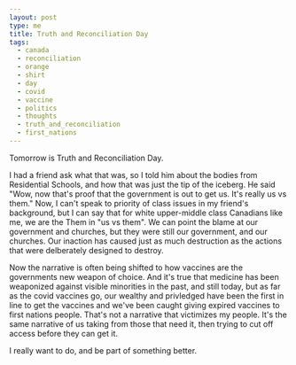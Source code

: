 ```yaml
---
layout: post
type: me
title: Truth and Reconciliation Day
tags:
  - canada
  - reconciliation
  - orange
  - shirt
  - day
  - covid
  - vaccine
  - politics
  - thoughts
  - truth_and_reconciliation
  - first_nations
---
```

Tomorrow is Truth and Reconciliation Day.  

I had a friend ask what that was, so I told him about the bodies from Residential Schools, and how that was just the tip of the iceberg.  He said "Wow, now that's proof that the government is out to get us.  It's really us vs them."  Now, I can't speak to priority of class issues in my friend's background, but I can say that for white upper-middle class Canadians like me, we are the Them in "us vs them".  We can point the blame at our government and churches, but they were still our government, and our churches.  Our inaction has caused just as much destruction as the actions that were delberately designed to destroy.

Now the narrative is often being shifted to how vaccines are the governments new weapon of choice.  And it's true that medicine has been weaponized against visible minorities in the past, and still today, but as far as the covid vaccines go, our wealthy and privledged have been the first in line to get the vaccines and we've been caught giving expired vaccines to first nations people.  That's not a narrative that victimizes my people.  It's the same narrative of us taking from those that need it, then trying to cut off access before they can get it.

I really want to do, and be part of something better.
